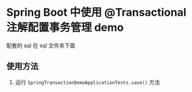 # Spring Boot 中使用 @Transactional 注解配置事务管理 demo

配套的 sql 在 sql 文件夹下面

## 使用方法

1. 运行 `SpringTransactionDemoApplicationTests.save()` 方法